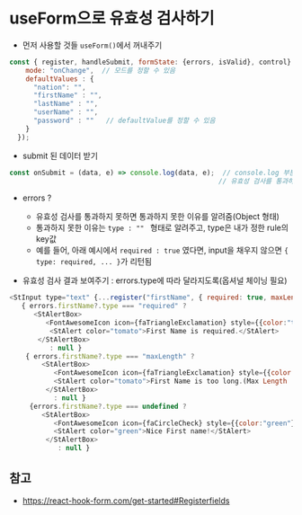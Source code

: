 # useForm으로 유효성 검사하기

- 먼저 사용할 것들 ```useForm()```에서 꺼내주기
```javascript
const { register, handleSubmit, formState: {errors, isValid}, control} = useForm({
    mode: "onChange",  // 모드를 정할 수 있음
    defaultValues : {
      "nation": "",
      "firstName" : "",
      "lastName" : "",
      "userName" : "",
      "password" : ""   // defaultValue를 정할 수 있음
    }
  });
```

- submit 된 데이터 받기
```javascript
const onSubmit = (data, e) => console.log(data, e);  // console.log 부분에서 데이터 전송
                                                    // 유효성 검사를 통과하지 못하면 data 대신 errors가 return됨
```

- errors ?
    - 유효성 검사를 통과하지 못하면 통과하지 못한 이유를 알려줌(Object 형태)
    - 통과하지 못한 이유는 ```type : "" ``` 형태로 알려주고, type은 내가 정한 rule의 key값
    - 예를 들어, 아래 예시에서 ```required : true``` 였다면, input을 채우지 않으면 ```{ type: required, ... }```가 리턴됨


- 유효성 검사 결과 보여주기 : errors.type에 따라 달라지도록(옵셔널 체이닝 필요)
```javascript
<StInput type="text" {...register("firstName", { required: true, maxLength: 20 })}/>
   { errors.firstName?.type === "required" ? 
      <StAlertBox>
         <FontAwesomeIcon icon={faTriangleExclamation} style={{color:"tomato"}}/>
          <StAlert color="tomato">First Name is required.</StAlert>
       </StAlertBox>
          : null }
    { errors.firstName?.type === "maxLength" ? 
        <StAlertBox>
           <FontAwesomeIcon icon={faTriangleExclamation} style={{color:"tomato"}}/>
           <StAlert color="tomato">First Name is too long.(Max Length : 20)</StAlert>
         </StAlertBox>
           : null }
     {errors.firstName?.type === undefined ? 
        <StAlertBox>
           <FontAwesomeIcon icon={faCircleCheck} style={{color:"green"}}/>
           <StAlert color="green">Nice First name!</StAlert>
         </StAlertBox>
            : null }
```

## 참고
- https://react-hook-form.com/get-started#Registerfields

